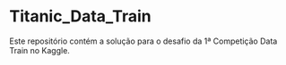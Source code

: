 # Titanic_Data_Train
Este repositório contém a solução para o desafio da 1ª Competição Data Train no Kaggle.
